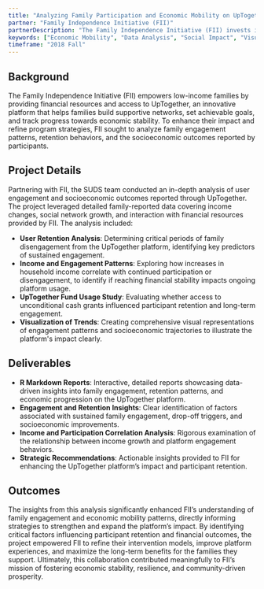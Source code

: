```yaml
---
title: "Analyzing Family Participation and Economic Mobility on UpTogether"
partner: "Family Independence Initiative (FII)"
partnerDescription: "The Family Independence Initiative (FII) invests in low-income families through direct financial support and the UpTogether platform, empowering them to build strong social networks, achieve goals, and foster economic mobility."
keywords: ["Economic Mobility", "Data Analysis", "Social Impact", "Visualization"]
timeframe: "2018 Fall"
---
```


## Background

The Family Independence Initiative (FII) empowers low-income families by providing financial resources and access to UpTogether, an innovative platform that helps families build supportive networks, set achievable goals, and track progress towards economic stability. To enhance their impact and refine program strategies, FII sought to analyze family engagement patterns, retention behaviors, and the socioeconomic outcomes reported by participants.

## Project Details

Partnering with FII, the SUDS team conducted an in-depth analysis of user engagement and socioeconomic outcomes reported through UpTogether. The project leveraged detailed family-reported data covering income changes, social network growth, and interaction with financial resources provided by FII. The analysis included:

- **User Retention Analysis**: Determining critical periods of family disengagement from the UpTogether platform, identifying key predictors of sustained engagement.
- **Income and Engagement Patterns**: Exploring how increases in household income correlate with continued participation or disengagement, to identify if reaching financial stability impacts ongoing platform usage.
- **UpTogether Fund Usage Study**: Evaluating whether access to unconditional cash grants influenced participant retention and long-term engagement.
- **Visualization of Trends**: Creating comprehensive visual representations of engagement patterns and socioeconomic trajectories to illustrate the platform's impact clearly.

## Deliverables

- **R Markdown Reports**: Interactive, detailed reports showcasing data-driven insights into family engagement, retention patterns, and economic progression on the UpTogether platform.
- **Engagement and Retention Insights**: Clear identification of factors associated with sustained family engagement, drop-off triggers, and socioeconomic improvements.
- **Income and Participation Correlation Analysis**: Rigorous examination of the relationship between income growth and platform engagement behaviors.
- **Strategic Recommendations**: Actionable insights provided to FII for enhancing the UpTogether platform’s impact and participant retention.

## Outcomes

The insights from this analysis significantly enhanced FII’s understanding of family engagement and economic mobility patterns, directly informing strategies to strengthen and expand the platform’s impact. By identifying critical factors influencing participant retention and financial outcomes, the project empowered FII to refine their intervention models, improve platform experiences, and maximize the long-term benefits for the families they support. Ultimately, this collaboration contributed meaningfully to FII’s mission of fostering economic stability, resilience, and community-driven prosperity.
